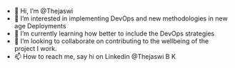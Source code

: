 - 👋 Hi, I’m @Thejaswi
- 👀 I’m interested in implementing DevOps and new methodologies in new age Deployments
- 🌱 I’m currently learning how better to include the DevOps strategies 
- 💞️ I’m looking to collaborate on contributing to the wellbeing of the project I work.
- 📫 How to reach me, say hi on Linkedin @Thejaswi B K

<!---
Thejaswi1405/Thejaswi1405 is a ✨ special ✨ repository because its `README.md` (this file) appears on your GitHub profile.
You can click the Preview link to take a look at your changes.
--->
